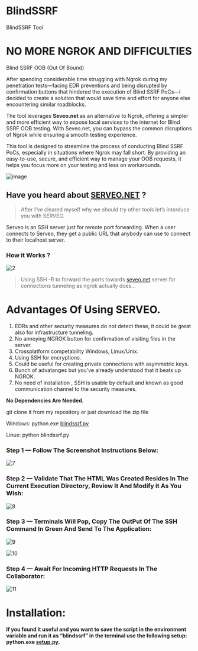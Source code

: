 # BlindSSRF
BlindSSRF Tool
# NO MORE NGROK AND DIFFICULTIES

Blind SSRF OOB (Out Of Bound)

After spending considerable time struggling with Ngrok during my penetration tests—facing EDR preventions and being disrupted by confirmation buttons that hindered the execution of Blind SSRF PoCs—I decided to create a solution that would save time and effort for anyone else encountering similar roadblocks.

The tool leverages **Seveo.net** as an alternative to Ngrok, offering a simpler and more efficient way to expose local services to the internet for Blind SSRF OOB testing. With Seveo.net, you can bypass the common disruptions of Ngrok while ensuring a smooth testing experience.

This tool is designed to streamline the process of conducting Blind SSRF PoCs, especially in situations where Ngrok may fall short. By providing an easy-to-use, secure, and efficient way to manage your OOB requests, it helps you focus more on your testing and less on workarounds.

![image](https://github.com/user-attachments/assets/1bc7f03e-77a7-43fa-a0ce-7cb5810f5ffd)


## Have you heard about [SERVEO.NET](http://SERVEO.NET) ?

> After I’ve cleared myself why we should try other tools let’s interduce you with SERVEO.
> 

Serveo is an SSH server just for remote port forwarding. When a user connects to Serveo, they get a public URL that anybody can use to connect to their localhost server.

### How it Works ?
![2](https://github.com/user-attachments/assets/7bde9e96-20b4-456c-9487-f22a5e73cda3)



> Using SSH -R to forward the ports towards [seveo.net](http://seveo.net) server for connections tunneling as ngrok actually does…
> 

# **Advantages Of Using SERVEO.**

1. EDRs and other security measures do not detect these, it could be great also for infrastructure tunneling.
2. No annoying NGROK button for confirmation of visiting files in the server.
3. Crossplatform competability Windows, Linux/Unix.
4. Using SSH for encryptions.
5. Could be useful for creating private connections with asymmetric keys.
6. Bunch of advatanges but you’ve already understood that it beats up NGROK.
7. No need of installation , SSH is usable by default and known as good communication channel to the security measures.

**No Dependencies Are Needed.**

git clone it from my repository or just download the zip file

Windows: python.exe [blindssrf.py](http://blindssrf.py) 

Linux: python blindssrf.py

### Step 1 — Follow The Screenshot Instructions Below:

![7](https://github.com/user-attachments/assets/8e05a340-9c71-4e87-836d-9dc234cffec6)

### Step 2 — Validate That The HTML Was Created Resides In The Current Execution Directory, Review It And Modify it As You Wish:

![8](https://github.com/user-attachments/assets/7f527ec2-08c7-4194-9501-6324cc9514c8)


### Step 3 — Terminals Will Pop, Copy The OutPut Of The SSH Command In Green And Send To The Application:
![9](https://github.com/user-attachments/assets/fd4a50a9-6f0a-4e8d-a396-05ca3220731f)

![10](https://github.com/user-attachments/assets/a0871160-b8d9-4d7c-a0ba-f58b1b1fdc17)


### Step 4 — Await For Incoming HTTP Requests In The Collaborator:

![11](https://github.com/user-attachments/assets/6e50d923-9876-4fb1-8bdf-dc4815abbfb0)

# Installation:
**If you found it useful and you want to save the script in the environment variable and run it as “blindssrf” in the terminal use the following setup:**
**python.exe [setup.py](http://setup.py).**
